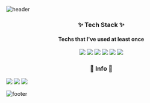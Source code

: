 
![header](https://capsule-render.vercel.app/api?type=waving&height=200&text=SeungWonJang&color=gradient)
### 

<h3 align="center">✨ Tech Stack ✨</h3>

<h4 align="center">Techs that I've used at least once</h4>

<p align="center">

<img src="https://img.shields.io/badge/React-3766AB?style=flat-square&logo=React&logoColor=#61DAFB" />
<img src="https://img.shields.io/badge/CSS-123F6D?style=flat-square&logo=CSS3&logoColor=red" />
<img src="https://img.shields.io/badge/MongoDB-FFB13B?style=flat-square&logo=MongoDB&logoColor=#47A248" />
<img src="https://img.shields.io/badge/MySQL-00B336?style=flat-square&logo=MySQL&logoColor=black" />
<img src="https://img.shields.io/badge/NodeJS-142787?style=flat-square&logo=Node.js&logoColor=white" />
<img src="https://img.shields.io/badge/Javascript-FFB13B?style=flat-square&logo=Javascript&logoColor=white" />


</p>  
  

<h3 align="center">🌹 Info 🌹</h3>

<p align="center">

<a href="https://nicorobinv.github.io/"><img src="https://img.shields.io/badge/Tech_Blog-00B336?style=flat-square&logo=Vimeo&logoColor=white" /></a>
<a href="matilto:hey.hyungki@gmail.com"><img src="https://img.shields.io/badge/Tech_Blog-00B336?style=flat-square&logo=Gmail&logoColor=white" /></a>
<a href="https://www.nshome.me"><img src="https://img.shields.io/badge/Tech_Blog-00B336?style=flat-square&logo=HomeAdvisor&logoColor=white" /></a>
  

</p>  

![footer](https://capsule-render.vercel.app/api?type=Soft&height=300&text=Hello%20World!&desc=nicorobinv@kakao.com&animation=blink&color=gradient&)


